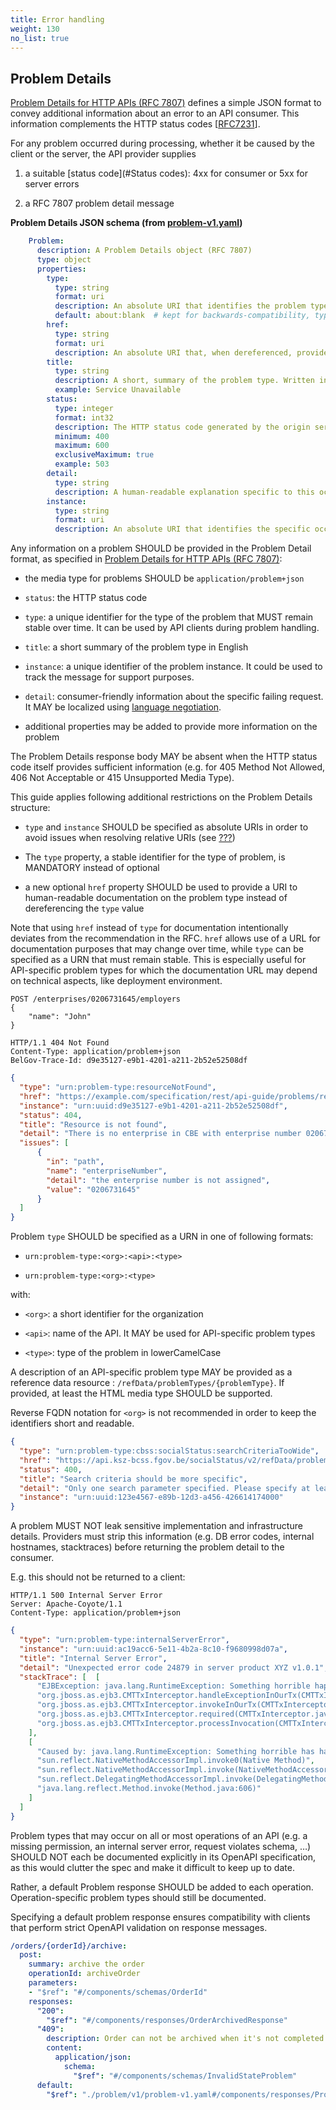 ```yaml
---
title: Error handling
weight: 130
no_list: true
---
```


## Problem Details

[Problem Details for HTTP APIs (RFC 7807)](https://tools.ietf.org/html/rfc7807) defines a simple JSON format to convey additional information about an error to an API consumer. This information complements the HTTP status codes \[[RFC7231](https://tools.ietf.org/html/rfc7231#section-6)\].

For any problem occurred during processing, whether it be caused by the client or the server, the API provider supplies

1.  a suitable [status code](#Status codes): 4xx for consumer or 5xx for server errors

2.  a RFC 7807 problem detail message

<div class="formalpara-title">

**Problem Details JSON schema (from [problem-v1.yaml](https://github.com/tjdavis3/problems/blob/master/openapi/problems-v1.yaml))**

</div>

``` yaml
    Problem:
      description: A Problem Details object (RFC 7807)
      type: object
      properties:
        type:
          type: string
          format: uri
          description: An absolute URI that identifies the problem type
          default: about:blank  # kept for backwards-compatibility, type will be mandatory in problem-v2
        href:
          type: string
          format: uri
          description: An absolute URI that, when dereferenced, provides human-readable documentation for the problem type (e.g. using HTML).
        title:
          type: string
          description: A short, summary of the problem type. Written in English and readable for engineers (usually not suited for non technical stakeholders and not localized).
          example: Service Unavailable
        status:
          type: integer
          format: int32
          description: The HTTP status code generated by the origin server for this occurrence of the problem.
          minimum: 400
          maximum: 600
          exclusiveMaximum: true
          example: 503
        detail:
          type: string
          description: A human-readable explanation specific to this occurrence of the problem
        instance:
          type: string
          format: uri
          description: An absolute URI that identifies the specific occurrence of the problem. It may or may not yield further information if dereferenced.
```

Any information on a problem SHOULD be provided in the Problem Detail format, as specified in [Problem Details for HTTP APIs (RFC 7807)](https://tools.ietf.org/html/rfc7807):

- the media type for problems SHOULD be `application/problem+json`

- `status`: the HTTP status code

- `type`: a unique identifier for the type of the problem that MUST remain stable over time. It can be used by API clients during problem handling.

- `title`: a short summary of the problem type in English

- `instance`: a unique identifier of the problem instance. It could be used to track the message for support purposes.

- `detail`: consumer-friendly information about the specific failing request. It MAY be localized using [language negotiation](#i18n-negotiation).

- additional properties may be added to provide more information on the problem

The Problem Details response body MAY be absent when the HTTP status code itself provides sufficient information (e.g. for 405 Method Not Allowed, 406 Not Acceptable or 415 Unsupported Media Type).

This guide applies following additional restrictions on the Problem Details structure:

- `type` and `instance` SHOULD be specified as absolute URIs in order to avoid issues when resolving relative URIs (see [???](#links))

- The `type` property, a stable identifier for the type of problem, is MANDATORY instead of optional

- a new optional `href` property SHOULD be used to provide a URI to human-readable documentation on the problem type instead of dereferencing the `type` value

Note that using `href` instead of `type` for documentation intentionally deviates from the recommendation in the RFC.
`href` allows use of a URL for documentation purposes that may change over time, while `type` can be specified as a URN that must remain stable.
This is especially useful for API-specific problem types for which the documentation URL may depend on technical aspects, like deployment environment.

    POST /enterprises/0206731645/employers
    {
        "name": "John"
    }

    HTTP/1.1 404 Not Found
    Content-Type: application/problem+json
    BelGov-Trace-Id: d9e35127-e9b1-4201-a211-2b52e52508df

``` json
{
  "type": "urn:problem-type:resourceNotFound",
  "href": "https://example.com/specification/rest/api-guide/problems/resourceNotFound.html",
  "instance": "urn:uuid:d9e35127-e9b1-4201-a211-2b52e52508df",
  "status": 404,
  "title": "Resource is not found",
  "detail": "There is no enterprise in CBE with enterprise number 0206731645",
  "issues": [
      {
        "in": "path",
        "name": "enterpriseNumber",
        "detail": "the enterprise number is not assigned",
        "value": "0206731645"
      }
  ]
}
```

Problem `type` SHOULD be specified as a URN in one of following formats:

- `urn:problem-type:<org>:<api>:<type>`

- `urn:problem-type:<org>:<type>`

with:

- `<org>`: a short identifier for the organization

- `<api>`: name of the API. It MAY be used for API-specific problem types

- `<type>`: type of the problem in lowerCamelCase

A description of an API-specific problem type MAY be provided as a reference data resource : `/refData/problemTypes/{problemType}`.
If provided, at least the HTML media type SHOULD be supported.

Reverse FQDN notation for `<org>` is not recommended in order to keep the identifiers short and readable.

``` JSON
{
  "type": "urn:problem-type:cbss:socialStatus:searchCriteriaTooWide",
  "href": "https://api.ksz-bcss.fgov.be/socialStatus/v2/refData/problemTypes/urn:problem-type:cbss:socialStatus:searchCriteriaTooWide",
  "status": 400,
  "title": "Search criteria should be more specific",
  "detail": "Only one search parameter specified. Please specify at least two.",
  "instance": "urn:uuid:123e4567-e89b-12d3-a456-426614174000"
}
```

A problem MUST NOT leak sensitive implementation and infrastructure details.
Providers must strip this information (e.g. DB error codes, internal hostnames, stacktraces) before returning the problem detail to the consumer.

E.g. this should not be returned to a client:

    HTTP/1.1 500 Internal Server Error
    Server: Apache-Coyote/1.1
    Content-Type: application/problem+json

``` json
{
  "type": "urn:problem-type:internalServerError",
  "instance": "urn:uuid:ac19acc6-5e11-4b2a-8c10-f9680998d07a",
  "title": "Internal Server Error",
  "detail": "Unexpected error code 24879 in server product XYZ v1.0.1",
  "stackTrace": [  [
      "EJBException: java.lang.RuntimeException: Something horrible happened on the server",
      "org.jboss.as.ejb3.CMTTxInterceptor.handleExceptionInOurTx(CMTTxInterceptor.java:191)",
      "org.jboss.as.ejb3.CMTTxInterceptor.invokeInOurTx(CMTTxInterceptor.java:282)",
      "org.jboss.as.ejb3.CMTTxInterceptor.required(CMTTxInterceptor.java:345)",
      "org.jboss.as.ejb3.CMTTxInterceptor.processInvocation(CMTTxInterceptor.java:243)"
    ],
    [
      "Caused by: java.lang.RuntimeException: Something horrible has happened on the server",
      "sun.reflect.NativeMethodAccessorImpl.invoke0(Native Method)",
      "sun.reflect.NativeMethodAccessorImpl.invoke(NativeMethodAccessorImpl.java:57)",
      "sun.reflect.DelegatingMethodAccessorImpl.invoke(DelegatingMethodAccessorImpl.java:43)",
      "java.lang.reflect.Method.invoke(Method.java:606)"
    ]
  ]
}
```

Problem types that may occur on all or most operations of an API (e.g. a missing permission, an internal server error, request violates schema, …​) SHOULD NOT each be documented explicitly in its OpenAPI specification, as this would clutter the spec and make it difficult to keep up to date.

Rather, a default Problem response SHOULD be added to each operation.
Operation-specific problem types should still be documented.

Specifying a default problem response ensures compatibility with clients that perform strict OpenAPI validation on response messages.

``` YAML
/orders/{orderId}/archive:
  post:
    summary: archive the order
    operationId: archiveOrder
    parameters:
    - "$ref": "#/components/schemas/OrderId"
    responses:
      "200":
        "$ref": "#/components/responses/OrderArchivedResponse"
      "409":
        description: Order can not be archived when it's not completed
        content:
          application/json:
            schema:
              "$ref": "#/components/schemas/InvalidStateProblem"
      default:
        "$ref": "./problem/v1/problem-v1.yaml#/components/responses/ProblemResponse"
```
